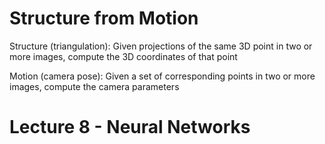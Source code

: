 # Structure from Motion

Structure (triangulation): Given projections of the same 3D
point in two or more images, compute the 3D coordinates of
that point

Motion (camera pose): Given a set of corresponding
points in two or more images, compute the camera
parameters


# Lecture 8 - Neural Networks